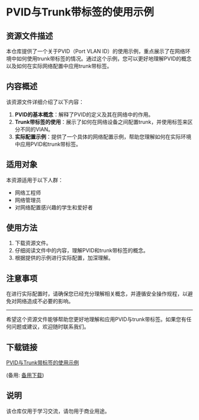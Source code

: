 # PVID与Trunk带标签的使用示例

## 资源文件描述

本仓库提供了一个关于PVID（Port VLAN ID）的使用示例，重点展示了在网络环境中如何使用trunk带标签的情况。通过这个示例，您可以更好地理解PVID的概念以及如何在实际网络配置中应用trunk带标签。

## 内容概述

该资源文件详细介绍了以下内容：

1. **PVID的基本概念**：解释了PVID的定义及其在网络中的作用。
2. **Trunk带标签的使用**：展示了如何在网络设备之间配置trunk，并使用标签来区分不同的VlAN。
3. **实际配置示例**：提供了一个具体的网络配置示例，帮助您理解如何在实际环境中应用PVID和trunk带标签。

## 适用对象

本资源适用于以下人群：

- 网络工程师
- 网络管理员
- 对网络配置感兴趣的学生和爱好者

## 使用方法

1. 下载资源文件。
2. 仔细阅读文件中的内容，理解PVID和trunk带标签的概念。
3. 根据提供的示例进行实际配置，加深理解。

## 注意事项

在进行实际配置时，请确保您已经充分理解相关概念，并遵循安全操作规程，以避免对网络造成不必要的影响。

---

希望这个资源文件能够帮助您更好地理解和应用PVID与trunk带标签。如果您有任何问题或建议，欢迎随时联系我们。

## 下载链接
[PVID与Trunk带标签的使用示例](https://pan.quark.cn/s/3367de687abb) 

(备用: [备用下载](https://pan.baidu.com/s/1DD0SVpvAJ5zGGnWL2rp69Q?pwd=1234))

## 说明

该仓库仅用于学习交流，请勿用于商业用途。
